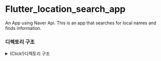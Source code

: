 # Flutter_location_search_app

An App using Naver Api. This is an app that searches for local names and finds information.


### 디렉토리 구조
<details>
  <summary> (Click!)디렉토리 구조 </summary>
📦lib

  
 ┣  📂 data  
 ┃   ┣  📂 model  
 ┃   ┃  ┗ 📜 book.dart  
 ┃   ┗  📂 repository  
 ┃   ┃  ┗ 📜 book_repository.dart  
 ┣  📂ui  
 ┃   ┣  📂detail  
 ┃   ┃  ┣ 📜detail_page.dart  
 ┃   ┃  ┣ 📜detail_view_model.dart  
 ┃   ┗  📂home  
 ┃   ┃  ┣ 📂widget  
 ┃   ┃  ┃ ┗ 📜home_bottom_sheet.dart  
 ┃   ┃  ┣ 📜home_page.dart  
 ┃   ┃  ┗ 📜home_view_model.dart  
 ┗ 📜main.dart  

</details>

